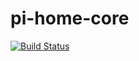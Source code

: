 # pi-home-core

[![Build Status](https://travis-ci.org/raspberry-pi-home/pi-home-core.svg?branch=master)](https://travis-ci.org/raspberry-pi-home/pi-home-core)
